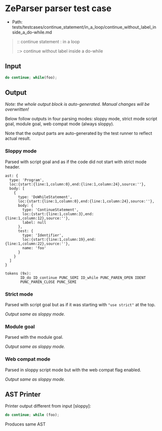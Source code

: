 # ZeParser parser test case

- Path: tests/testcases/continue_statement/in_a_loop/continue_without_label_inside_a_do-while.md

> :: continue statement : in a loop
>
> ::> continue without label inside a do-while

## Input

`````js
do continue; while(foo);
`````

## Output

_Note: the whole output block is auto-generated. Manual changes will be overwritten!_

Below follow outputs in four parsing modes: sloppy mode, strict mode script goal, module goal, web compat mode (always sloppy).

Note that the output parts are auto-generated by the test runner to reflect actual result.

### Sloppy mode

Parsed with script goal and as if the code did not start with strict mode header.

`````
ast: {
  type: 'Program',
  loc:{start:{line:1,column:0},end:{line:1,column:24},source:''},
  body: [
    {
      type: 'DoWhileStatement',
      loc:{start:{line:1,column:0},end:{line:1,column:24},source:''},
      body: {
        type: 'ContinueStatement',
        loc:{start:{line:1,column:3},end:{line:1,column:12},source:''},
        label: null
      },
      test: {
        type: 'Identifier',
        loc:{start:{line:1,column:19},end:{line:1,column:22},source:''},
        name: 'foo'
      }
    }
  ]
}

tokens (9x):
       ID_do ID_continue PUNC_SEMI ID_while PUNC_PAREN_OPEN IDENT
       PUNC_PAREN_CLOSE PUNC_SEMI
`````

### Strict mode

Parsed with script goal but as if it was starting with `"use strict"` at the top.

_Output same as sloppy mode._

### Module goal

Parsed with the module goal.

_Output same as sloppy mode._

### Web compat mode

Parsed in sloppy script mode but with the web compat flag enabled.

_Output same as sloppy mode._

## AST Printer

Printer output different from input [sloppy]:

````js
do continue; while (foo);
````

Produces same AST
